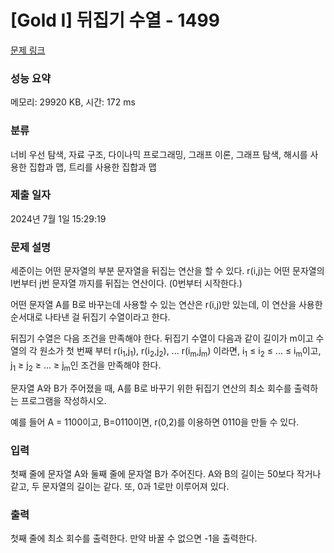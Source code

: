 # [Gold I] 뒤집기 수열 - 1499 

[문제 링크](https://www.acmicpc.net/problem/1499) 

### 성능 요약

메모리: 29920 KB, 시간: 172 ms

### 분류

너비 우선 탐색, 자료 구조, 다이나믹 프로그래밍, 그래프 이론, 그래프 탐색, 해시를 사용한 집합과 맵, 트리를 사용한 집합과 맵

### 제출 일자

2024년 7월 1일 15:29:19

### 문제 설명

<p>세준이는 어떤 문자열의 부분 문자열을 뒤집는 연산을 할 수 있다. r(i,j)는 어떤 문자열의 I번부터 j번 문자열 까지를 뒤집는 연산이다. (0번부터 시작한다.)</p>

<p>어떤 문자열 A를 B로 바꾸는데 사용할 수 있는 연산은 r(i,j)만 있는데, 이 연산을 사용한 순서대로 나타낸 걸 뒤집기 수열이라고 한다.</p>

<p>뒤집기 수열은 다음 조건을 만족해야 한다. 뒤집기 수열이 다음과 같이 길이가 m이고 수열의 각 원소가 첫 번째 부터 r(i<sub>1</sub>,j<sub>1</sub>), r(i<sub>2</sub>,j<sub>2</sub>), ... r(i<sub>m</sub>,j<sub>m</sub>) 이라면, i<sub>1</sub> ≤ i<sub>2</sub> ≤ ... ≤ i<sub>m</sub>이고, j<sub>1</sub> ≥ j<sub>2</sub> ≥ ... ≥ j<sub>m</sub>인 조건을 만족해야 한다.</p>

<p>문자열 A와 B가 주어졌을 때, A를 B로 바꾸기 위한 뒤집기 연산의 최소 회수를 출력하는 프로그램을 작성하시오.</p>

<p>예를 들어 A = 1100이고, B=0110이면, r(0,2)를 이용하면 0110을 만들 수 있다.</p>

### 입력 

 <p>첫째 줄에 문자열 A와 둘째 줄에 문자열 B가 주어진다. A와 B의 길이는 50보다 작거나 같고, 두 문자열의 길이는 같다. 또, 0과 1로만 이루어져 있다.</p>

### 출력 

 <p>첫째 줄에 최소 회수를 출력한다. 만약 바꿀 수 없으면 -1을 출력한다.</p>

